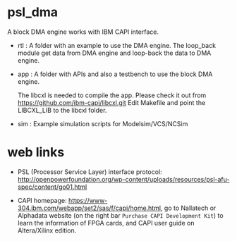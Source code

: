 # psl_dma
A block DMA engine works with IBM CAPI interface.

* rtl :
	A folder with an example to use the DMA engine.
    The loop_back module get data from DMA engine and loop-back the data to DMA engine.

* app :
	A folder with APIs and also a testbench to use the block DMA engine.

    The libcxl is needed to compile the app. Please check it out from https://github.com/ibm-capi/libcxl.git
    Edit Makefile and point the LIBCXL_LIB to the libcxl folder.

* sim :
        Example simulation scripts for Modelsim/VCS/NCSim

# web links

* PSL (Processor Service Layer) interface protocol: http://openpowerfoundation.org/wp-content/uploads/resources/psl-afu-spec/content/go01.html

* CAPI homepage: https://www-304.ibm.com/webapp/set2/sas/f/capi/home.html, go to Nallatech or Alphadata website (on the right bar `Purchase CAPI Development Kit`) to learn the information of FPGA cards, and CAPI user guide on Altera/Xilinx edition. 

